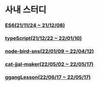 # 사내 스터디
### [ES6(21/11/24 ~ 21/12/08)](https://github.com/ppotatoG/study/tree/master/ES6)

### [typeScript(21/12/22 ~ 22/01/10)](https://github.com/ppotatoG/study/tree/master/typescript)

### [node-bird-sns(22/01/09 ~ 22/04/12)](https://github.com/ppotatoG/study/tree/master/node-bird-sns)

### [cat-jjal-maker(22/05/02 ~ 22/05/17)](https://github.com/ppotatoG/study/tree/master/cat-jjal-maker)

### [ggangLesson(22/06/17 ~ 22/05/17)](https://github.com/ppotatoG/ggangLesson)